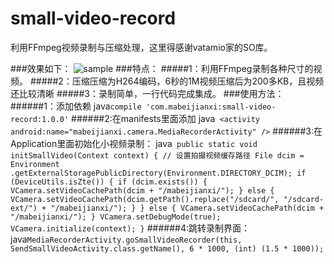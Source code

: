 # small-video-record
利用FFmpeg视频录制与压缩处理，这里得感谢vatamio家的SO库。

###效果如下：
![sample](https://github.com/mabeijianxi/small-video-record/blob/master/image/small_video.gif)
###特点：
#####1：利用FFmpeg录制各种尺寸的视频。
#####2：压缩压缩为H264编码，6秒的1M视频压缩后为200多KB，且视频还比较清晰
#####3：录制简单，一行代码完成集成。 
###使用方法：
######1：添加依赖
		java`compile 'com.mabeijianxi:small-video-record:1.0.0'`
######2:在manifests里面添加
		java` <activity
            android:name="mabeijianxi.camera.MediaRecorderActivity"
            />`
######3:在Application里面初始化小视频录制：
		java` public static void initSmallVideo(Context context) {
        // 设置拍摄视频缓存路径
        File dcim = Environment
                .getExternalStoragePublicDirectory(Environment.DIRECTORY_DCIM);
        if (DeviceUtils.isZte()) {
            if (dcim.exists()) {
                VCamera.setVideoCachePath(dcim + "/mabeijianxi/");
            } else {
                VCamera.setVideoCachePath(dcim.getPath().replace("/sdcard/",
                        "/sdcard-ext/")
                        + "/mabeijianxi/");
            }
        } else {
            VCamera.setVideoCachePath(dcim + "/mabeijianxi/");
        }
        VCamera.setDebugMode(true);
        VCamera.initialize(context);
    }`
######4:跳转录制界面：
	java`MediaRecorderActivity.goSmallVideoRecorder(this, SendSmallVideoActivity.class.getName(), 6 * 1000, (int) (1.5 * 1000));`
